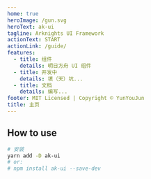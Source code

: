 ```yaml
---
home: true
heroImage: /gun.svg
heroText: ak-ui
tagline: Arknights UI Framework
actionText: START
actionLink: /guide/
features:
  - title: 组件
    details: 明日方舟 UI 组件
  - title: 开发中
    details: 填（天）坑...
  - title: 文档
    details: 编写...
footer: MIT Licensed | Copyright © YunYouJun
title: 主页
---
```


## How to use

```bash
# 安装
yarn add -D ak-ui
# or:
# npm install ak-ui --save-dev
```
